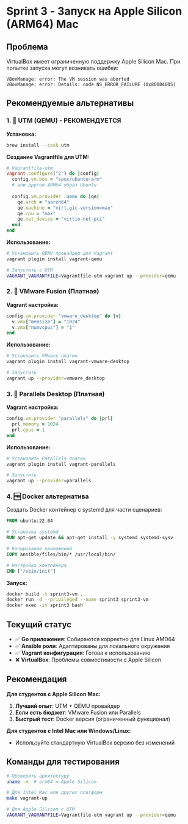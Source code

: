 # Sprint 3 - Запуск на Apple Silicon (ARM64) Mac

## Проблема

VirtualBox имеет ограниченную поддержку Apple Silicon Mac. При попытке запуска могут возникать ошибки:

```
VBoxManage: error: The VM session was aborted
VBoxManage: error: Details: code NS_ERROR_FAILURE (0x80004005)
```

## Рекомендуемые альтернативы

### 1. 🥇 UTM (QEMU) - РЕКОМЕНДУЕТСЯ

**Установка:**
```bash
brew install --cask utm
```

**Создание Vagrantfile для UTM:**
```ruby
# Vagrantfile-utm
Vagrant.configure("2") do |config|
  config.vm.box = "spox/ubuntu-arm" 
  # или другой ARM64 образ Ubuntu
  
  config.vm.provider :qemu do |qe|
    qe.arch = "aarch64"
    qe.machine = "virt,gic-version=max"
    qe.cpu = "max"
    qe.net_device = "virtio-net-pci"
  end
end
```

**Использование:**
```bash
# Установить QEMU провайдер для Vagrant
vagrant plugin install vagrant-qemu

# Запустить с UTM
VAGRANT_VAGRANTFILE=Vagrantfile-utm vagrant up --provider=qemu
```

### 2. 🥈 VMware Fusion (Платная)

**Vagrant настройка:**
```ruby
config.vm.provider "vmware_desktop" do |v|
  v.vmx["memsize"] = "1024"
  v.vmx["numvcpus"] = "1"
end
```

**Использование:**
```bash
# Установить VMware плагин
vagrant plugin install vagrant-vmware-desktop

# Запустить
vagrant up --provider=vmware_desktop
```

### 3. 🥉 Parallels Desktop (Платная)

**Vagrant настройка:**
```ruby
config.vm.provider "parallels" do |prl|
  prl.memory = 1024
  prl.cpus = 1
end
```

**Использование:**
```bash
# Установить Parallels плагин  
vagrant plugin install vagrant-parallels

# Запустить
vagrant up --provider=parallels
```

### 4. 🆓 Docker альтернатива

Создать Docker контейнер с systemd для части сценариев:

```dockerfile
FROM ubuntu:22.04

# Установка systemd
RUN apt-get update && apt-get install -y systemd systemd-sysv

# Копирование приложений
COPY ansible/files/bin/* /usr/local/bin/

# Настройка контейнера
CMD ["/sbin/init"]
```

**Запуск:**
```bash
docker build -t sprint3-vm .
docker run -d --privileged --name sprint3 sprint3-vm
docker exec -it sprint3 bash
```

## Текущий статус

- ✅ **Go приложения**: Собираются корректно для Linux AMD64
- ✅ **Ansible роли**: Адаптированы для локального окружения
- ✅ **Vagrant конфигурация**: Готова к использованию
- ❌ **VirtualBox**: Проблемы совместимости с Apple Silicon

## Рекомендация

**Для студентов с Apple Silicon Mac:**

1. **Лучший опыт**: UTM + QEMU провайдер
2. **Если есть бюджет**: VMware Fusion или Parallels
3. **Быстрый тест**: Docker версия (ограниченный функционал)

**Для студентов с Intel Mac или Windows/Linux:**
- Используйте стандартную VirtualBox версию без изменений

## Команды для тестирования

```bash
# Проверить архитектуру
uname -m  # arm64 = Apple Silicon

# Для Intel Mac или других платформ
make vagrant-up

# Для Apple Silicon с UTM
VAGRANT_VAGRANTFILE=Vagrantfile-utm vagrant up --provider=qemu
```
